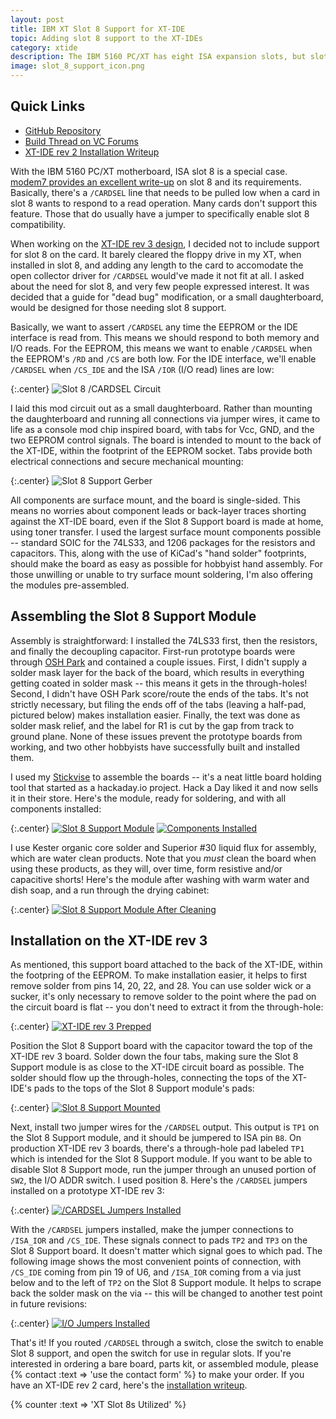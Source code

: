 ```yaml
---
layout: post
title: IBM XT Slot 8 Support for XT-IDE
topic: Adding slot 8 support to the XT-IDEs
category: xtide
description: The IBM 5160 PC/XT has eight ISA expansion slots, but slot 8 has slightly different electrical requirements. As a result, many boards do not work in slot 8, and those that do usually require a jumper to enable/disable slot 8 support. While the XT-IDE rev 3 was designed with slot 8 support omitted, I decided to design a daughterboard to provide it. In the course of designing it, I was also able to apply it to the earlier XT-IDE designs!
image: slot_8_support_icon.png
---
```


## Quick Links

* [GitHub Repository](https://github.com/glitchwrks/xt_ide_slot_8_support/)
* [Build Thread on VC Forums](http://www.vcfed.org/forum/showthread.php?54048)
* [XT-IDE rev 2 Installation Writeup](/2017/02/05/slot-8-xt-ide-rev2)

With the IBM 5160 PC/XT motherboard, ISA slot 8 is a special case. [modem7 provides an excellent write-up](http://www.minuszerodegrees.net/5160/misc/5160_slot_8.htm) on slot 8 and its requirements. Basically, there's a `/CARDSEL` line that needs to be pulled low when a card in slot 8 wants to respond to a read operation. Many cards don't support this feature. Those that do usually have a jumper to specifically enable slot 8 compatibility.

When working on the [XT-IDE rev 3 design](http://www.glitchwrks.com/2016/07/06/xt-ide-rev3), I decided not to include support for slot 8 on the card. It barely cleared the floppy drive in my XT, when installed in slot 8, and adding any length to the card to accomodate the open collector driver for `/CARDSEL` would've made it not fit at all. I asked about the need for slot 8, and very few people expressed interest. It was decided that a guide for "dead bug" modification, or a small daughterboard, would be designed for those needing slot 8 support.

Basically, we want to assert `/CARDSEL` any time the EEPROM or the IDE interface is read from. This means we should respond to both memory and I/O reads. For the EEPROM, this means we want to enable `/CARDSEL` when the EEPROM's `/RD` and `/CS` are both low. For the IDE interface, we'll enable `/CARDSEL` when `/CS_IDE` and the ISA `/IOR` (I/O read) lines are low:

{:.center}
![Slot 8 /CARDSEL Circuit](/images/xtide/slot_8_support/cardsel.png)

I laid this mod circuit out as a small daughterboard. Rather than mounting the daughterboard and running all connections via jumper wires, it came to life as a console mod chip inspired board, with tabs for Vcc, GND, and the two EEPROM control signals. The board is intended to mount to the back of the XT-IDE, within the footprint of the EEPROM socket. Tabs provide both electrical connections and secure mechanical mounting:

{:.center}
![Slot 8 Support Gerber](/images/xtide/slot_8_support/gerber.png)

All components are surface mount, and the board is single-sided. This means no worries about component leads or back-layer traces shorting against the XT-IDE board, even if the Slot 8 Support board is made at home, using toner transfer. I used the largest surface mount components possible -- standard SOIC for the 74LS33, and 1206 packages for the resistors and capacitors. This, along with the use of KiCad's "hand solder" footprints, should make the board as easy as possible for hobbyist hand assembly. For those unwilling or unable to try surface mount soldering, I'm also offering the modules pre-assembled.

## Assembling the Slot 8 Support Module

Assembly is straightforward: I installed the 74LS33 first, then the resistors, and finally the decoupling capacitor. First-run prototype boards were through [OSH Park](https://oshpark.com) and contained a couple issues. First, I didn't supply a solder mask layer for the back of the board, which results in everything getting coated in solder mask -- this means it gets in the through-holes! Second, I didn't have OSH Park score/route the ends of the tabs. It's not strictly necessary, but filing the ends off of the tabs (leaving a half-pad, pictured below) makes installation easier. Finally, the text was done as solder mask relief, and the label for R1 is cut by the gap from track to ground plane. None of these issues prevent the prototype boards from working, and two other hobbyists have successfully built and installed them.

I used my [Stickvise](http://store.hackaday.com/products/stickvise) to assemble the boards -- it's a neat little board holding tool that started as a hackaday.io project. Hack a Day liked it and now sells it in their store. Here's the module, ready for soldering, and with all components installed:

{:.center}
[![Slot 8 Support Module](/images/xtide/slot_8_support/scaled/bare.jpg)](/images/xtide/slot_8_support/bare.jpg) [![Components Installed](/images/xtide/slot_8_support/scaled/assembled.jpg)](/images/xtide/slot_8_support/assembled.jpg)

I use Kester organic core solder and Superior #30 liquid flux for assembly, which are water clean products. Note that you *must* clean the board when using these products, as they will, over time, form resistive and/or capacitive shorts! Here's the module after washing with warm water and dish soap, and a run through the drying cabinet:

{:.center}
[![Slot 8 Support Module After Cleaning](/images/xtide/slot_8_support/scaled/cleaned.jpg)](/images/xtide/slot_8_support/cleaned.jpg)

## Installation on the XT-IDE rev 3

As mentioned, this support board attached to the back of the XT-IDE, within the footpring of the EEPROM. To make installation easier, it helps to first remove solder from pins 14, 20, 22, and 28. You can use solder wick or a sucker, it's only necessary to remove solder to the point where the pad on the circuit board is flat -- you don't need to extract it from the through-hole:

{:.center}
[![XT-IDE rev 3 Prepped](/images/xtide/slot_8_support/scaled/rev3_desoldered.jpg)](/images/xtide/slot_8_support/rev3_desoldered.jpg)

Position the Slot 8 Support board with the capacitor toward the top of the XT-IDE rev 3 board. Solder down the four tabs, making sure the Slot 8 Support module is as close to the XT-IDE circuit board as possible. The solder should flow up the through-holes, connecting the tops of the XT-IDE's pads to the tops of the Slot 8 Support module's pads:

{:.center}
[![Slot 8 Support Mounted](/images/xtide/slot_8_support/scaled/mounted.jpg)](/images/xtide/slot_8_support/mounted.jpg)

Next, install two jumper wires for the `/CARDSEL` output. This output is `TP1` on the Slot 8 Support module, and it should be jumpered to ISA pin `B8`. On production XT-IDE rev 3 boards, there's a through-hole pad labeled `TP1` which is intended for the Slot 8 Support module. If you want to be able to disable Slot 8 Support mode, run the jumper through an unused portion of `SW2`, the I/O ADDR switch. I used position 8. Here's the `/CARDSEL` jumpers installed on a prototype XT-IDE rev 3:

{:.center}
[![/CARDSEL Jumpers Installed](/images/xtide/slot_8_support/scaled/cardsel_jumpers.jpg)](/images/xtide/slot_8_support/cardsel_jumpers.jpg)

With the `/CARDSEL` jumpers installed, make the jumper connections to `/ISA_IOR` and `/CS_IDE`. These signals connect to pads `TP2` and `TP3` on the Slot 8 Support board. It doesn't matter which signal goes to which pad. The following image shows the most convenient points of connection, with `/CS_IDE` coming from pin 19 of U6, and `/ISA_IOR` coming from a via just below and to the left of `TP2` on the Slot 8 Support module. It helps to scrape back the solder mask on the via -- this will be changed to another test point in future revisions:

{:.center}
[![I/O Jumpers Installed](/images/xtide/slot_8_support/scaled/io_jumpers.jpg)](/images/xtide/slot_8_support/io_jumpers.jpg)

That's it! If you routed `/CARDSEL` through a switch, close the switch to enable Slot 8 support, and open the switch for use in regular slots. If you're interested in ordering a bare board, parts kit, or assembled module, please {% contact :text => 'use the contact form' %} to make your order. If you have an XT-IDE rev 2 card, here's the [installation writeup](/2017/02/05/slot-8-xt-ide-rev2).

{% counter :text => 'XT Slot 8s Utilized' %}
